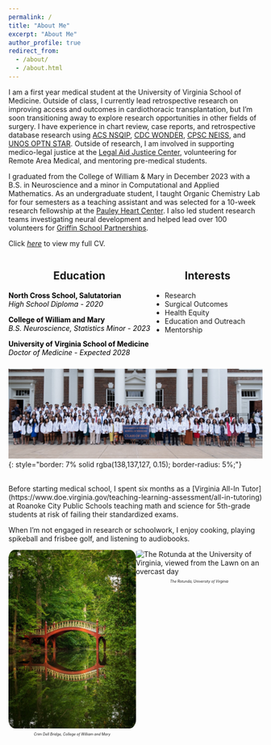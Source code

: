 ```yaml
---
permalink: /
title: "About Me"
excerpt: "About Me"
author_profile: true
redirect_from: 
  - /about/
  - /about.html
---
```

I am a first year medical student at the University of Virginia School of Medicine. Outside of class, I currently lead retrospective research on improving access and outcomes in cardiothoracic transplantation, but I’m soon transitioning away to explore research opportunities in other fields of surgery. I have experience in chart review, case reports, and retrospective database research using [ACS NSQIP](https://www.facs.org/quality-programs/data-and-registries/acs-nsqip/), [CDC WONDER](https://wonder.cdc.gov/wonder/help/main.html#WhatisWONDER), [CPSC NEISS](https://www.cpsc.gov/Research--Statistics/NEISS-Injury-Data), and [UNOS OPTN STAR](https://optn.transplant.hrsa.gov/data/). Outside of research, I am involved in supporting medico-legal justice at the [Legal Aid Justice Center](https://www.justice4all.org), volunteering for Remote Area Medical, and mentoring pre-medical students. 

I graduated from the College of William & Mary in December 2023 with a B.S. in Neuroscience and a minor in Computational and Applied Mathematics. As an undergraduate student, I taught Organic Chemistry Lab for four semesters as a teaching assistant and was selected for a 10-week research fellowship at the [Pauley Heart Center](https://www.vcuhealth.org/pauley-heart-center/). I also led student research teams investigating neural development and helped lead over 100 volunteers for [Griffin School Partnerships](https://www.wm.edu/offices/cce/programs/education-programs/griffin-school-partnerships/).

Click [*here*](https://brianjbao.github.io/cv/) to view my full CV.

<html>
<head>
  <!-- Add the Font Awesome CSS link below -->
  <link rel="stylesheet" href="https://cdnjs.cloudflare.com/ajax/libs/font-awesome/6.5.2/css/all.min.css">
  <!-- Add any necessary meta tags, CSS, or other dependencies in the head section -->
  <style>
    /* Apply CSS styles here */
    .container {
      display: flex;
      justify-content: center; /* Center the columns horizontally */
      margin-top: 0; /* Remove extra space above the container */
    }

    .column1 {
      flex: 1;
      padding: 0 5px 5px 0; /* Right padding: 5px, Left padding: 0 */
      text-align: left; 
    }

    .column1 i {
      margin-bottom: 5px;
    }

    .column1 h2 {
      text-align: center; /* Center the headers */
    }

    .column2 {
      flex: 1;
      padding: 0 0 5px 5px; /* Right padding: 0, Left padding: 5px */
      text-align: left;
    }

    .column2 i {
      margin-bottom: 5px;
    }
    
    .column2 h2 {
      text-align: center; /* Center the headers */
    }

    .grad-info {
      margin-bottom: 10px; /* Add some spacing between the header and paragraph */
      color: black; /* Set the text color to black */
    }

    .grad-info p {
      text-align: left; /* Left-align the paragraph text */
      margin: 0; /* Remove any default margin to avoid extra spacing */
    }

    /* New class to reduce margin below the first paragraph */
    .first-paragraph {
      margin-bottom: 0; /* Reduced margin for closer spacing */
    }
  </style>
</head>
<body>
  <div class="container">
    <div class="column1">
      <h2>Education</h2>
      <p class="grad-info"><i class="fas fa-graduation-cap" aria-hidden="true"></i> <b>North Cross School, Salutatorian</b><br><i>High School Diploma - 2020</i></p>
      <p class="grad-info"><i class="fas fa-graduation-cap" aria-hidden="true"></i> <b>College of William and Mary</b><br><i>B.S. Neuroscience, Statistics Minor - 2023</i></p>
      <p class="grad-info"><i class="fas fa-graduation-cap" aria-hidden="true"></i> <b>University of Virginia School of Medicine</b><br><i>Doctor of Medicine - Expected 2028</i></p>
    </div>
    <div class="column2">
      <h2>Interests</h2>
      <ul>
        <li>Research</li>
        <li>Surgical Outcomes</li>
        <li>Health Equity</li>
        <li>Education and Outreach</li>
        <li>Mentorship</li>
      </ul>
    </div>
  </div>
</body>
</html>

![University of Virginia School of Medicine Class of 2028 photo in white coats](../images/BrianBao.ClassPhoto.jpg){: style="border: 7% solid rgba(138,137,127, 0.15); border-radius: 5%;"}

<br>
Before starting medical school, I spent six months as a [Virginia All-In Tutor](https://www.doe.virginia.gov/teaching-learning-assessment/all-in-tutoring) at Roanoke City Public Schools teaching math and science for 5th-grade students at risk of failing their standardized exams.

When I’m not engaged in research or schoolwork, I enjoy cooking, playing spikeball and frisbee golf, and listening to audiobooks.

<html>
<head>
  <style>
    /* Apply CSS styles here */
    .container {
      display: flex;
    }

    .column {
      flex: 1;
      padding: 10px;
    }

    .column img {
      max-width: 100%; /* Ensure images don't exceed their container's width */
      display: block; /* Remove any extra spacing below the image */
    }
    .caption {
      text-align: center;
      font-style: italic;
      font-size: 7px;
    }

    
  </style>
</head>
<body>
  <div class="container">
    <div class="column">
      <!-- First image -->
      <img 
        src="../images/WM.CrimDellBridge.jpg" 
        alt="Crim Dell Bridge at the College of William and Mary, reflected in the surrounding wooded pond"
        style="border: 7% solid rgba(138,137,127, 0.15); border-radius: 5%;">
      <p class="caption">Crim Dell Bridge, College of William and Mary</p>
    </div>
    <div class="column">
      <!-- Second image -->
      <img 
        src="../images/UVA.Rotunda.jpg" 
        alt="The Rotunda at the University of Virginia, viewed from the Lawn on an overcast day"
        style="border: 7% solid rgba(138,137,127, 0.15); border-radius: 5%;">
      <p class="caption">The Rotunda, University of Virginia</p>
    </div>
  </div>
</body>
</html>
